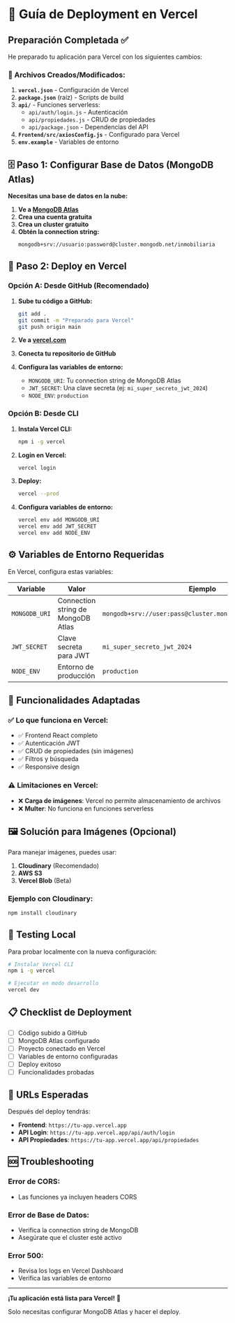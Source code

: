 # 🚀 Guía de Deployment en Vercel

## Preparación Completada ✅

He preparado tu aplicación para Vercel con los siguientes cambios:

### 📁 Archivos Creados/Modificados:

1. **`vercel.json`** - Configuración de Vercel
2. **`package.json`** (raíz) - Scripts de build
3. **`api/`** - Funciones serverless:
   - `api/auth/login.js` - Autenticación
   - `api/propiedades.js` - CRUD de propiedades
   - `api/package.json` - Dependencias del API
4. **`Frontend/src/axiosConfig.js`** - Configurado para Vercel
5. **`env.example`** - Variables de entorno

## 🗄️ Paso 1: Configurar Base de Datos (MongoDB Atlas)

**Necesitas una base de datos en la nube:**

1. **Ve a [MongoDB Atlas](https://www.mongodb.com/atlas)**
2. **Crea una cuenta gratuita**
3. **Crea un cluster gratuito**
4. **Obtén la connection string:**
   ```
   mongodb+srv://usuario:password@cluster.mongodb.net/inmobiliaria
   ```

## 🚀 Paso 2: Deploy en Vercel

### Opción A: Desde GitHub (Recomendado)

1. **Sube tu código a GitHub:**
   ```bash
   git add .
   git commit -m "Preparado para Vercel"
   git push origin main
   ```

2. **Ve a [vercel.com](https://vercel.com)**
3. **Conecta tu repositorio de GitHub**
4. **Configura las variables de entorno:**
   - `MONGODB_URI`: Tu connection string de MongoDB Atlas
   - `JWT_SECRET`: Una clave secreta (ej: `mi_super_secreto_jwt_2024`)
   - `NODE_ENV`: `production`

### Opción B: Desde CLI

1. **Instala Vercel CLI:**
   ```bash
   npm i -g vercel
   ```

2. **Login en Vercel:**
   ```bash
   vercel login
   ```

3. **Deploy:**
   ```bash
   vercel --prod
   ```

4. **Configura variables de entorno:**
   ```bash
   vercel env add MONGODB_URI
   vercel env add JWT_SECRET
   vercel env add NODE_ENV
   ```

## ⚙️ Variables de Entorno Requeridas

En Vercel, configura estas variables:

| Variable | Valor | Ejemplo |
|----------|-------|---------|
| `MONGODB_URI` | Connection string de MongoDB Atlas | `mongodb+srv://user:pass@cluster.mongodb.net/inmobiliaria` |
| `JWT_SECRET` | Clave secreta para JWT | `mi_super_secreto_jwt_2024` |
| `NODE_ENV` | Entorno de producción | `production` |

## 🔧 Funcionalidades Adaptadas

### ✅ Lo que funciona en Vercel:
- ✅ Frontend React completo
- ✅ Autenticación JWT
- ✅ CRUD de propiedades (sin imágenes)
- ✅ Filtros y búsqueda
- ✅ Responsive design

### ⚠️ Limitaciones en Vercel:
- ❌ **Carga de imágenes**: Vercel no permite almacenamiento de archivos
- ❌ **Multer**: No funciona en funciones serverless

## 🖼️ Solución para Imágenes (Opcional)

Para manejar imágenes, puedes usar:

1. **Cloudinary** (Recomendado)
2. **AWS S3**
3. **Vercel Blob** (Beta)

### Ejemplo con Cloudinary:

```bash
npm install cloudinary
```

## 🧪 Testing Local

Para probar localmente con la nueva configuración:

```bash
# Instalar Vercel CLI
npm i -g vercel

# Ejecutar en modo desarrollo
vercel dev
```

## 📋 Checklist de Deployment

- [ ] Código subido a GitHub
- [ ] MongoDB Atlas configurado
- [ ] Proyecto conectado en Vercel
- [ ] Variables de entorno configuradas
- [ ] Deploy exitoso
- [ ] Funcionalidades probadas

## 🔗 URLs Esperadas

Después del deploy tendrás:

- **Frontend**: `https://tu-app.vercel.app`
- **API Login**: `https://tu-app.vercel.app/api/auth/login`
- **API Propiedades**: `https://tu-app.vercel.app/api/propiedades`

## 🆘 Troubleshooting

### Error de CORS:
- Las funciones ya incluyen headers CORS

### Error de Base de Datos:
- Verifica la connection string de MongoDB
- Asegúrate que el cluster esté activo

### Error 500:
- Revisa los logs en Vercel Dashboard
- Verifica las variables de entorno

---

**¡Tu aplicación está lista para Vercel!** 🎉

Solo necesitas configurar MongoDB Atlas y hacer el deploy.
